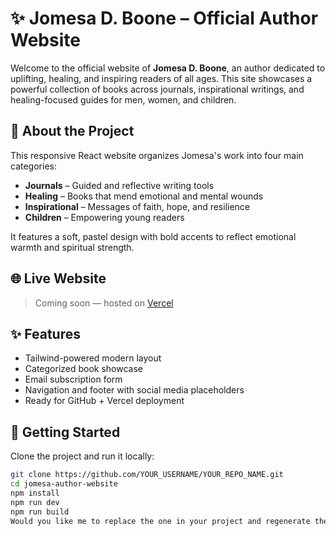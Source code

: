 # ✨ Jomesa D. Boone – Official Author Website

Welcome to the official website of **Jomesa D. Boone**, an author dedicated to uplifting, healing, and inspiring readers of all ages. This site showcases a powerful collection of books across journals, inspirational writings, and healing-focused guides for men, women, and children.

## 📖 About the Project

This responsive React website organizes Jomesa's work into four main categories:
- **Journals** – Guided and reflective writing tools
- **Healing** – Books that mend emotional and mental wounds
- **Inspirational** – Messages of faith, hope, and resilience
- **Children** – Empowering young readers

It features a soft, pastel design with bold accents to reflect emotional warmth and spiritual strength.

## 🌐 Live Website
> Coming soon — hosted on [Vercel](https://vercel.com)

## ✨ Features
- Tailwind-powered modern layout
- Categorized book showcase
- Email subscription form
- Navigation and footer with social media placeholders
- Ready for GitHub + Vercel deployment

## 🚀 Getting Started

Clone the project and run it locally:

```bash
git clone https://github.com/YOUR_USERNAME/YOUR_REPO_NAME.git
cd jomesa-author-website
npm install
npm run dev
npm run build
Would you like me to replace the one in your project and regenerate the `.zip` for download
